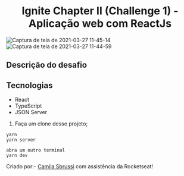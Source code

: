 <h1 align="center"> Ignite Chapter II (Challenge 1) - Aplicação web com ReactJs </h1>

![Captura de tela de 2021-03-27 11-45-14](https://user-images.githubusercontent.com/40186019/112724547-aa942f00-8ef2-11eb-8b88-cbcd8fbe5b62.png)
![Captura de tela de 2021-03-27 11-44-59](https://user-images.githubusercontent.com/40186019/112724558-b3850080-8ef2-11eb-96f3-6c7947984bad.png)


## Descrição do desafio



##  Tecnologias
- React
- TypeScript
- JSON Server

1. Faça um clone desse projeto;

  ```
  yarn
  yarn server
  
  abra um outro terminal
  yarn dev
 
 ``` 

Criado por:- [Camila Sbrussi](https://github.com/camisbrussi/) com assistência da Rocketseat!
